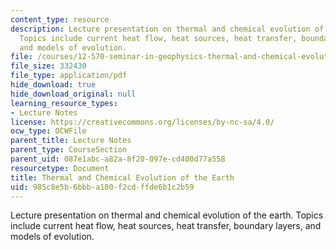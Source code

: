```yaml
---
content_type: resource
description: Lecture presentation on thermal and chemical evolution of the earth.
  Topics include current heat flow, heat sources, heat transfer, boundary layers,
  and models of evolution.
file: /courses/12-570-seminar-in-geophysics-thermal-and-chemical-evolution-of-the-earth-spring-2005/985c8e5b6bbba180f2cdffde6b1c2b59_lectureoconnell.pdf
file_size: 332430
file_type: application/pdf
hide_download: true
hide_download_original: null
learning_resource_types:
- Lecture Notes
license: https://creativecommons.org/licenses/by-nc-sa/4.0/
ocw_type: OCWFile
parent_title: Lecture Notes
parent_type: CourseSection
parent_uid: 087e1abc-a82a-8f20-097e-cd400d77a558
resourcetype: Document
title: Thermal and Chemical Evolution of the Earth
uid: 985c8e5b-6bbb-a180-f2cd-ffde6b1c2b59
---
```

Lecture presentation on thermal and chemical evolution of the earth. Topics include current heat flow, heat sources, heat transfer, boundary layers, and models of evolution.
